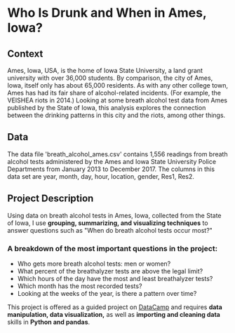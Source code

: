 # Who Is Drunk and When in Ames, Iowa?

## Context
Ames, Iowa, USA, is the home of Iowa State University, a land grant university with over 36,000 students. By comparison, the city of Ames, Iowa, itself only has about 65,000 residents. As with any other college town, Ames has had its fair share of alcohol-related incidents. (For example, the VEISHEA riots in 2014.) Looking at some breath alcohol test data from Ames published by the State of Iowa, this analysis explores the connection between the drinking patterns in this city and the riots, among other things.

## Data

The data file 'breath_alcohol_ames.csv' contains 1,556 readings from breath alcohol tests administered by the Ames and Iowa State University Police Departments from January 2013 to December 2017. The columns in this data set are year, month, day, hour, location, gender, Res1, Res2.

## Project Description

Using data on breath alcohol tests in Ames, Iowa, collected from the State of Iowa, I use **grouping, summarizing, and visualizing techniques** to answer questions such as "When do breath alcohol tests occur most?"

### A breakdown of the most important questions in the project:

- Who gets more breath alcohol tests: men or women?
- What percent of the breathalyzer tests are above the legal limit?
- Which hours of the day have the most and least breathalyzer tests?
- Which month has the most recorded tests?
- Looking at the weeks of the year, is there a pattern over time?

This project is offered as a guided project on [DataCamp](https://www.datacamp.com/) and requires **data manipulation, data visualization,** as well as **importing and cleaning data** skills in **Python and pandas**.